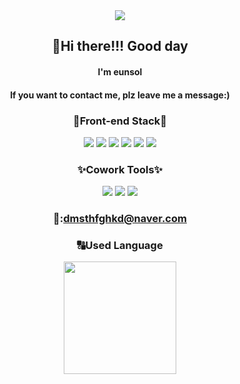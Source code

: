 
<div align="center">
<img src="https://capsule-render.vercel.app/api?type=wave&color=auto&height=180&section=header&text=welcome%20eunsol's%20profile&fontSize=60" />

## 👋Hi there!!! Good day
#### I'm eunsol
#### If you want to contact me, plz leave me a message:)


  
### :hammer:Front-end Stack:hammer:
<img src="https://img.shields.io/badge/HTML5-E34F26?style=flat-square&logo=HTML5&logoColor=white"/></a>
<img src="https://img.shields.io/badge/CSS3-1572B6?style=flat-square&logo=CSS3&logoColor=white"/></a>
<img src="https://img.shields.io/badge/Javascript-ffb13b?style=flat-square&logo=javascript&logoColor=white"/></a>
<img src="https://img.shields.io/badge/React-61DAFB?style=flat-square&logo=React&logoColor=black"> 
<img src="https://img.shields.io/badge/MySQL-4479A1?style=flat-square&logo=MySQL&logoColor=white"/></a>
<img src="https://img.shields.io/badge/Bootstrap-7952B3?style=flat-square&logo=Bootstrap&logoColor=white">


### :sparkles:Cowork Tools:sparkles:
<img src="https://img.shields.io/badge/GitHub-181717?style=flat-square&logo=GitHub&logoColor=white">
<img src="https://img.shields.io/badge/Postman-FF6C37?style=flat-square&logo=Postman&logoColor=white">
<img src="https://img.shields.io/badge/Slack-4A154B?style=flat-squaree&logo=Slack&logoColor=white">


### 📧:dmsthfghkd@naver.com


### :capital_abcd:Used Language
<a href="https://github.com/imysh578"><img align="center" style="height:180px" src="https://github-readme-stats.vercel.app/api/top-langs/?username=sol-sunny&layout=compact&theme=nord&hide_border=true" /></a> 
</div>
